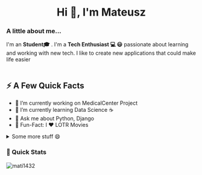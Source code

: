 <h1 align="center">Hi 👋, I'm Mateusz</h1>

### A little about me...
I'm an **Student🎓** . I'm a **Tech Enthusiast 💻 😃** passionate about learning and working with new tech. I like to create new applications that could make life easier <br/><br/>



## ⚡️ A Few Quick Facts

- 🔭 I’m currently working on MedicalCenter Project
- 🌱 I’m currently learning Data Science ☕
- 💬 Ask me about Python, Django
- 🎉 Fun-Fact: I ❤️ LOTR Movies



<details>
  <summary>Some more stuff 😄</summary>
  

### ⚙️ Some Tool and Tech I use
<p align="left"> <a href="https://getbootstrap.com" target="_blank" rel="noreferrer"> <img src="https://raw.githubusercontent.com/devicons/devicon/master/icons/bootstrap/bootstrap-plain-wordmark.svg" alt="bootstrap" width="40" height="40"/> </a> <a href="https://www.djangoproject.com/" target="_blank" rel="noreferrer"> <img src="https://raw.githubusercontent.com/devicons/devicon/master/icons/django/django-original.svg" alt="django" width="40" height="40"/> </a> <a href="https://git-scm.com/" target="_blank" rel="noreferrer"> <img src="https://www.vectorlogo.zone/logos/git-scm/git-scm-icon.svg" alt="git" width="40" height="40"/> </a> <a href="https://www.w3.org/html/" target="_blank" rel="noreferrer"> <img src="https://raw.githubusercontent.com/devicons/devicon/master/icons/html5/html5-original-wordmark.svg" alt="html5" width="40" height="40"/> </a> <a href="https://www.linux.org/" target="_blank" rel="noreferrer"> <img src="https://raw.githubusercontent.com/devicons/devicon/master/icons/linux/linux-original.svg" alt="linux" width="40" height="40"/> </a> <a href="https://www.mysql.com/" target="_blank" rel="noreferrer"> <img src="https://raw.githubusercontent.com/devicons/devicon/master/icons/mysql/mysql-original-wordmark.svg" alt="mysql" width="40" height="40"/> </a> <a href="https://www.postgresql.org" target="_blank" rel="noreferrer"> <img src="https://raw.githubusercontent.com/devicons/devicon/master/icons/postgresql/postgresql-original-wordmark.svg" alt="postgresql" width="40" height="40"/> </a> <a href="https://www.python.org" target="_blank" rel="noreferrer"> <img src="https://raw.githubusercontent.com/devicons/devicon/master/icons/python/python-original.svg" alt="python" width="40" height="40"/> </a> </p>

</details>


### 🚀 Quick Stats

<p><img align="center" src="https://github-readme-stats.vercel.app/api/top-langs?username=mati1432&show_icons=true&locale=en&layout=compact" alt="mati1432" /></p>

